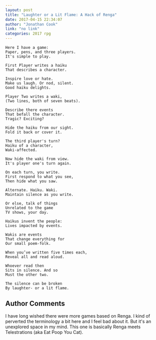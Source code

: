 ```yaml
---
layout: post
title: "Laughter or a Lit Flame: A Hack of Renga"
date: 2017-04-15 22:34:07
author: "Jonathan Cook"
link: "no link"
categories: 2017 rpg
---
```

```
Here I have a game:
Paper, pens, and three players.
It's simple to play.

First Player writes a haiku
That describes a character.

Inspire love or hate.
Make us laugh. Or nod, silent.
Good haiku delights.

Player Two writes a waki,
(Two lines, both of seven beats).

Describe there events
That befall the character.
Tragic? Exciting?

Hide the haiku from our sight.
Fold it back or cover it.

The third player's turn?
Haiku of a character,
Waki-affected.

Now hide the waki from view.
It's player one's turn again.

On each turn, you write.
First respond to what you see,
Then hide what you saw.

Alternate. Haiku. Waki.
Maintain silence as you write.

Or else, talk of things
Unrelated to the game 
TV shows, your day.

Haikus invent the people:
Lives impacted by events.

Wakis are events
That change everything for
Our small poem-folk. 

When you’ve written five times each,
Reveal all and read aloud.

Whoever read then
Sits in silence. And so
Must the other two.

The silence can be broken
By laughter- or a lit flame.
```
## Author Comments 

I have long wished there were more games based on Renga. I kind of perverted the terminology a bit here and I feel bad about it. But it's an unexplored space in my mind. This one is basically Renga meets Telestrations (aka Eat Poop You Cat).
